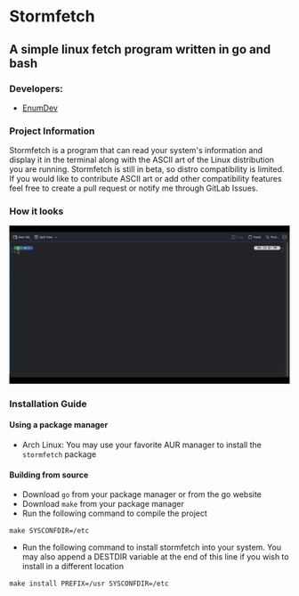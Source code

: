 
# Stormfetch
## A simple linux fetch program written in go and bash

### Developers:
- [EnumDev](https://gitlab.com/EnumDev)

### Project Information
Stormfetch is a program that can read your system's information and display it in the terminal along with the ASCII art of the Linux distribution you are running.
Stormfetch is still in beta, so distro compatibility is limited. If you would like to contribute ASCII art or add other compatibility features feel free to create a pull request or notify me through GitLab Issues.

### How it looks
![Stormfetch gif](media/stormfetch.gif)

### Installation Guide
#### Using a package manager
- Arch Linux: You may use your favorite AUR manager to install the `stormfetch` package
#### Building from source
- Download `go` from your package manager or from the go website
- Download `make` from your package manager
- Run the following command to compile the project
```
make SYSCONFDIR=/etc
```
- Run the following command to install stormfetch into your system. You may also append a DESTDIR variable at the end of this line if you wish to install in a different location
```
make install PREFIX=/usr SYSCONFDIR=/etc
```
